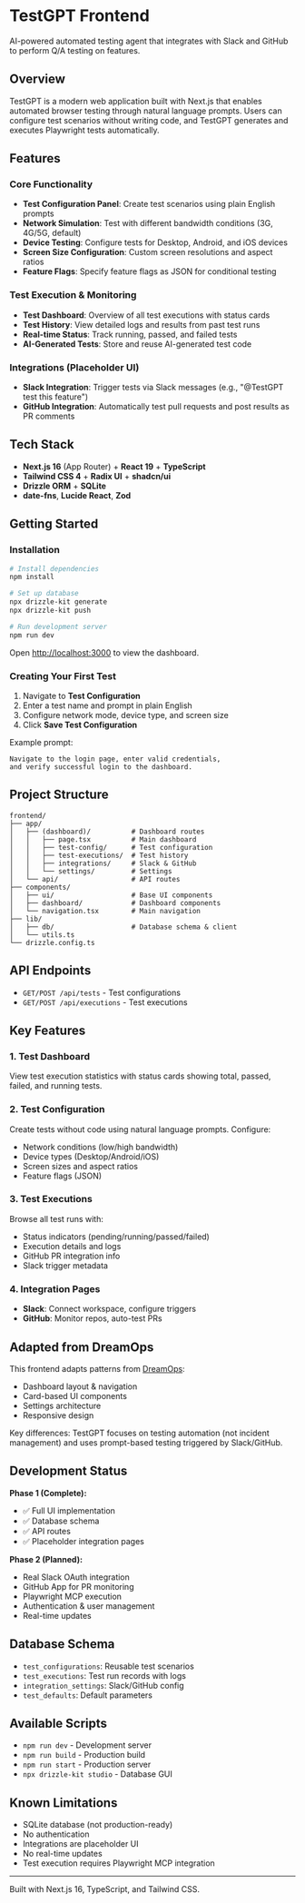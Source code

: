 # TestGPT Frontend

AI-powered automated testing agent that integrates with Slack and GitHub to perform Q/A testing on features.

## Overview

TestGPT is a modern web application built with Next.js that enables automated browser testing through natural language prompts. Users can configure test scenarios without writing code, and TestGPT generates and executes Playwright tests automatically.

## Features

### Core Functionality
- **Test Configuration Panel**: Create test scenarios using plain English prompts
- **Network Simulation**: Test with different bandwidth conditions (3G, 4G/5G, default)
- **Device Testing**: Configure tests for Desktop, Android, and iOS devices
- **Screen Size Configuration**: Custom screen resolutions and aspect ratios
- **Feature Flags**: Specify feature flags as JSON for conditional testing

### Test Execution & Monitoring
- **Test Dashboard**: Overview of all test executions with status cards
- **Test History**: View detailed logs and results from past test runs
- **Real-time Status**: Track running, passed, and failed tests
- **AI-Generated Tests**: Store and reuse AI-generated test code

### Integrations (Placeholder UI)
- **Slack Integration**: Trigger tests via Slack messages (e.g., "@TestGPT test this feature")
- **GitHub Integration**: Automatically test pull requests and post results as PR comments

## Tech Stack

- **Next.js 16** (App Router) + **React 19** + **TypeScript**
- **Tailwind CSS 4** + **Radix UI** + **shadcn/ui**
- **Drizzle ORM** + **SQLite**
- **date-fns**, **Lucide React**, **Zod**

## Getting Started

### Installation

```bash
# Install dependencies
npm install

# Set up database
npx drizzle-kit generate
npx drizzle-kit push

# Run development server
npm run dev
```

Open [http://localhost:3000](http://localhost:3000) to view the dashboard.

### Creating Your First Test

1. Navigate to **Test Configuration**
2. Enter a test name and prompt in plain English
3. Configure network mode, device type, and screen size
4. Click **Save Test Configuration**

Example prompt:
```
Navigate to the login page, enter valid credentials,
and verify successful login to the dashboard.
```

## Project Structure

```
frontend/
├── app/
│   ├── (dashboard)/          # Dashboard routes
│   │   ├── page.tsx          # Main dashboard
│   │   ├── test-config/      # Test configuration
│   │   ├── test-executions/  # Test history
│   │   ├── integrations/     # Slack & GitHub
│   │   └── settings/         # Settings
│   └── api/                  # API routes
├── components/
│   ├── ui/                   # Base UI components
│   ├── dashboard/            # Dashboard components
│   └── navigation.tsx        # Main navigation
├── lib/
│   ├── db/                   # Database schema & client
│   └── utils.ts
└── drizzle.config.ts
```

## API Endpoints

- `GET/POST /api/tests` - Test configurations
- `GET/POST /api/executions` - Test executions

## Key Features

### 1. Test Dashboard
View test execution statistics with status cards showing total, passed, failed, and running tests.

### 2. Test Configuration
Create tests without code using natural language prompts. Configure:
- Network conditions (low/high bandwidth)
- Device types (Desktop/Android/iOS)
- Screen sizes and aspect ratios
- Feature flags (JSON)

### 3. Test Executions
Browse all test runs with:
- Status indicators (pending/running/passed/failed)
- Execution details and logs
- GitHub PR integration info
- Slack trigger metadata

### 4. Integration Pages
- **Slack**: Connect workspace, configure triggers
- **GitHub**: Monitor repos, auto-test PRs

## Adapted from DreamOps

This frontend adapts patterns from [DreamOps](https://github.com/SkySingh04/DreamOps):
- Dashboard layout & navigation
- Card-based UI components
- Settings architecture
- Responsive design

Key differences: TestGPT focuses on testing automation (not incident management) and uses prompt-based testing triggered by Slack/GitHub.

## Development Status

**Phase 1 (Complete):**
- ✅ Full UI implementation
- ✅ Database schema
- ✅ API routes
- ✅ Placeholder integration pages

**Phase 2 (Planned):**
- Real Slack OAuth integration
- GitHub App for PR monitoring
- Playwright MCP execution
- Authentication & user management
- Real-time updates

## Database Schema

- `test_configurations`: Reusable test scenarios
- `test_executions`: Test run records with logs
- `integration_settings`: Slack/GitHub config
- `test_defaults`: Default parameters

## Available Scripts

- `npm run dev` - Development server
- `npm run build` - Production build
- `npm run start` - Production server
- `npx drizzle-kit studio` - Database GUI

## Known Limitations

- SQLite database (not production-ready)
- No authentication
- Integrations are placeholder UI
- No real-time updates
- Test execution requires Playwright MCP integration

---

Built with Next.js 16, TypeScript, and Tailwind CSS.
